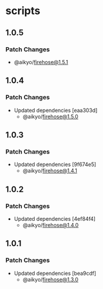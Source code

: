 # scripts

## 1.0.5

### Patch Changes

- @aikyo/firehose@1.5.1

## 1.0.4

### Patch Changes

- Updated dependencies [eaa303d]
  - @aikyo/firehose@1.5.0

## 1.0.3

### Patch Changes

- Updated dependencies [9f674e5]
  - @aikyo/firehose@1.4.1

## 1.0.2

### Patch Changes

- Updated dependencies [4ef84f4]
  - @aikyo/firehose@1.4.0

## 1.0.1

### Patch Changes

- Updated dependencies [bea9cdf]
  - @aikyo/firehose@1.3.0

